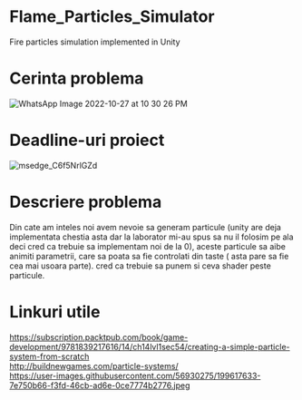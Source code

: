 # Flame_Particles_Simulator
Fire particles simulation implemented in Unity

# Cerinta problema
![WhatsApp Image 2022-10-27 at 10 30 26 PM](https://user-images.githubusercontent.com/56930275/199617633-7e750b66-f3fd-46cb-ad6e-0ce7774b2776.jpeg)

# Deadline-uri proiect
![msedge_C6f5NrlGZd](https://user-images.githubusercontent.com/56930275/199582956-36670e23-bfe4-4453-a632-87e911a18ab2.png)

# Descriere problema
Din cate am inteles noi avem nevoie sa generam particule (unity are deja implementata chestia asta dar la laborator mi-au spus sa nu il folosim pe ala deci cred ca trebuie sa implementam noi de la 0), aceste particule sa aibe animiti parametrii, care sa poata sa fie controlati din taste ( asta pare sa fie cea mai usoara parte). cred ca trebuie sa punem si ceva shader peste particule.

# Linkuri utile
https://subscription.packtpub.com/book/game-development/9781839217616/14/ch14lvl1sec54/creating-a-simple-particle-system-from-scratch<br/>
http://buildnewgames.com/particle-systems/<br/>
https://user-images.githubusercontent.com/56930275/199617633-7e750b66-f3fd-46cb-ad6e-0ce7774b2776.jpeg<br/>
